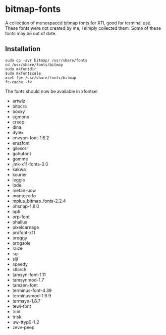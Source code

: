 # bitmap-fonts
A collection of monospaced bitmap fonts for X11, good for terminal use.
These fonts were not created by me, I simply collected them. Some of these fonts may be out of date.

## Installation
```
sudo cp -avr bitmap/ /usr/share/fonts
cd /usr/share/fonts/bitmap
sudo mkfontdir
sudo mkfontscale
xset fp+ /usr/share/fonts/bitmap
fc-cache -fv
```

The fonts should now be available in xfontsel


* artwiz
* bitocra
* boxxy
* cgmono
* creep
* dina
* dylex
* envypn-font-1.6.2
* erusfont
* gilesorr
* gohufont
* gomme
* jmk-x11-fonts-3.0
* kakwa
* kourier
* leggie
* lode
* metan-ucw
* montecarlo
* mplus_bitmap_fonts-2.2.4
* ohsnap-1.8.0
* opti
* orp-font
* phallus
* pixelcarnage
* profont-x11
* proggy
* progsole
* raize
* sgi
* siji
* speedy
* stlarch
* tamsyn-font-1.11
* tamsynmod-1.7
* tamzen-font
* terminus-font-4.39
* terminusmod-1.9.9
* termsyn-1.8.7
* tewi-font
* tobi
* trisk
* uw-ttyp0-1.2
* zevv-peep

